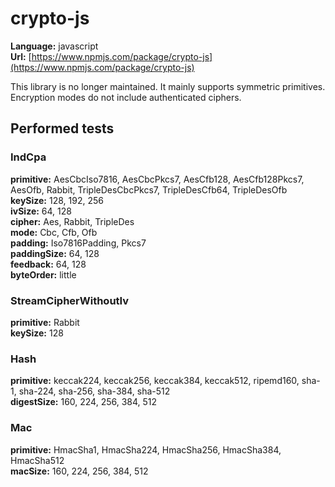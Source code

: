 # crypto-js

**Language:** javascript\
**Url:**
[https://www.npmjs.com/package/crypto-js](https://www.npmjs.com/package/crypto-js)

This library is no longer maintained. It mainly supports symmetric primitives.
Encryption modes do not include authenticated ciphers.

## Performed tests

### IndCpa

**primitive:** AesCbcIso7816, AesCbcPkcs7, AesCfb128, AesCfb128Pkcs7, AesOfb,
Rabbit, TripleDesCbcPkcs7, TripleDesCfb64, TripleDesOfb\
**keySize:** 128, 192, 256\
**ivSize:** 64, 128\
**cipher:** Aes, Rabbit, TripleDes\
**mode:** Cbc, Cfb, Ofb\
**padding:** Iso7816Padding, Pkcs7\
**paddingSize:** 64, 128\
**feedback:** 64, 128\
**byteOrder:** little

### StreamCipherWithoutIv

**primitive:** Rabbit\
**keySize:** 128

### Hash

**primitive:** keccak224, keccak256, keccak384, keccak512, ripemd160, sha-1,
sha-224, sha-256, sha-384, sha-512\
**digestSize:** 160, 224, 256, 384, 512

### Mac

**primitive:** HmacSha1, HmacSha224, HmacSha256, HmacSha384, HmacSha512\
**macSize:** 160, 224, 256, 384, 512
